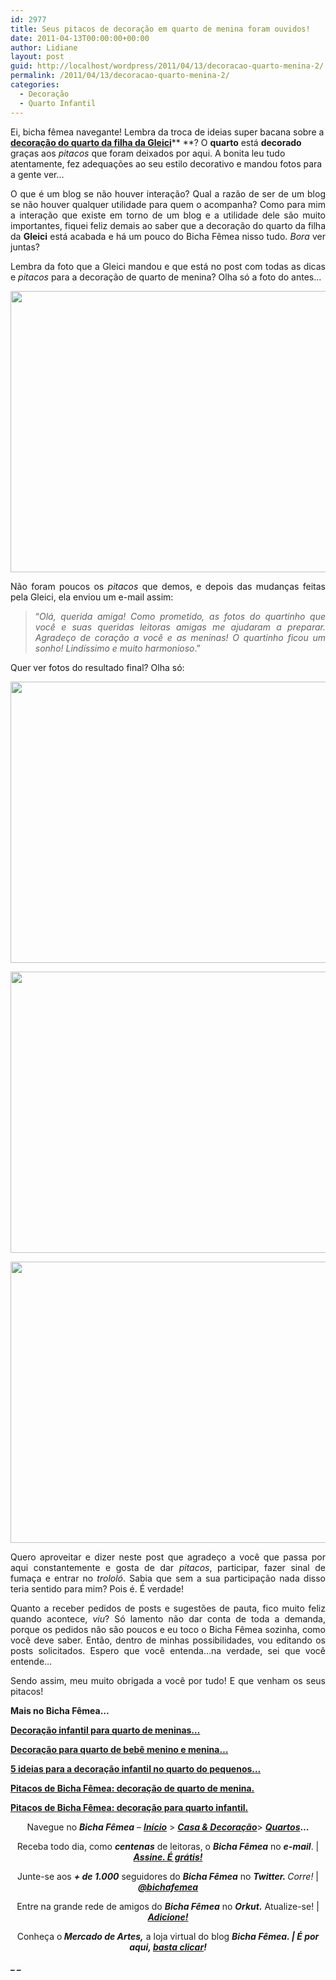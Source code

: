 ```yaml
---
id: 2977
title: Seus pitacos de decoração em quarto de menina foram ouvidos!
date: 2011-04-13T00:00:00+00:00
author: Lidiane
layout: post
guid: http://localhost/wordpress/2011/04/13/decoracao-quarto-menina-2/
permalink: /2011/04/13/decoracao-quarto-menina-2/
categories:
  - Decoração
  - Quarto Infantil
---
```

Ei, bicha fêmea navegante! Lembra da troca de ideias super bacana sobre a **[decoração do quarto da filha da Gleici](http://www.trololodemulher.com.br/2011/02/02/decoracao-quarto-menina/)**** **? O **quarto** está **decorado** graças aos _pitacos_ que foram deixados por aqui. A bonita leu tudo atentamente, fez adequações ao seu estilo decorativo e mandou fotos para a gente ver…

<p style="text-align: justify;">
  O que é um blog se não houver interação? Qual a razão de ser de um blog se não houver qualquer utilidade para quem o acompanha? Como para mim a interação que existe em torno de um blog e a utilidade dele são muito importantes, fiquei feliz demais ao saber que a decoração do quarto da filha da <strong>Gleici</strong> está acabada e há um pouco do Bicha Fêmea nisso tudo. <em>Bora</em> ver juntas?
</p>

<!--more-->

<p style="text-align: justify;">
  Lembra da foto que a Gleici mandou e que está no post com todas as dicas e <em>pitacos</em> para a decoração de quarto de menina? Olha só a foto do antes…
</p>

<p style="text-align: center;">
  <a href="http://www.trololodemulher.com.br/blog/wp-content/uploads/2011/04/quarto-de-menina.jpg"><img class="alignnone size-full wp-image-6228" title="quarto de menina" src="http://www.trololodemulher.com.br/blog/wp-content/uploads/2011/04/quarto-de-menina.jpg" alt="" width="600" height="450" /></a>
</p>

<p style="text-align: justify;">
  Não foram poucos os<em> pitacos</em> que demos, e depois das mudanças feitas pela Gleici, ela enviou um e-mail assim:
</p>

<blockquote style="text-align: justify;">
  <p>
    “<em>Olá, querida amiga! Como prometido, as fotos do quartinho que você e suas queridas leitoras amigas me ajudaram a preparar. Agradeço de coração a você e as meninas! O quartinho ficou um sonho! Lindíssimo e muito harmonioso</em>.”
  </p>
</blockquote>

<p style="text-align: justify;">
  Quer ver fotos do resultado final? Olha só:
</p>

<p style="text-align: center;">
  <a href="http://www.trololodemulher.com.br/blog/wp-content/uploads/2011/04/quarto-de-menina1.jpg"><img class="alignnone size-full wp-image-6229" title="quarto de menina" src="http://www.trololodemulher.com.br/blog/wp-content/uploads/2011/04/quarto-de-menina1.jpg" alt="" width="600" height="450" /></a>
</p>

<p style="text-align: center;">
  <a href="http://www.trololodemulher.com.br/blog/wp-content/uploads/2011/04/quarto-de-menina2.jpg"><img class="alignnone size-full wp-image-6230" title="quarto de menina[2]" src="http://www.trololodemulher.com.br/blog/wp-content/uploads/2011/04/quarto-de-menina2.jpg" alt="" width="600" height="450" /></a>
</p>

<p style="text-align: center;">
  <a href="http://www.trololodemulher.com.br/blog/wp-content/uploads/2011/04/quarto-de-menina3.jpg"><img class="alignnone size-full wp-image-6231" title="quarto de menina[3]" src="http://www.trololodemulher.com.br/blog/wp-content/uploads/2011/04/quarto-de-menina3.jpg" alt="" width="600" height="450" /></a>
</p>

<p style="text-align: justify;">
  Quero aproveitar e dizer neste post que agradeço a você que passa por aqui constantemente e gosta de dar <em>pitacos</em>, participar, fazer sinal de fumaça e entrar no<em> trololó</em>. Sabia que sem a sua participação nada disso teria sentido para mim? Pois é. É verdade!
</p>

<p style="text-align: justify;">
  Quanto a receber pedidos de posts e sugestões de pauta, fico muito feliz quando acontece, <em>viu</em>? Só lamento não dar conta de toda a demanda, porque os pedidos não são poucos e eu toco o Bicha Fêmea sozinha, como você deve saber. Então, dentro de minhas possibilidades, vou editando os posts solicitados. Espero que você entenda…na verdade, sei que você entende…
</p>

<p style="text-align: justify;">
  Sendo assim, meu muito obrigada a você por tudo! E que venham os seus pitacos!
</p>

**Mais no Bicha Fêmea…**

**[Decoração infantil para quarto de meninas…](http://www.trololodemulher.com.br/2011/04/04/decoracao-quarto-meninas/)**

**[Decoração para quarto de bebê menino e menina…](http://www.trololodemulher.com.br/2011/03/28/decoracao-bebe-menino-menina/)**

**[5 ideias para a decoração infantil no quarto do pequenos…](http://www.trololodemulher.com.br/2011/03/14/ideias-decoracao-infantil/)**

**[Pitacos de Bicha Fêmea: decoração de quarto de menina.](http://www.trololodemulher.com.br/2011/02/02/decoracao-quarto-menina/)**

**[Pitacos de Bicha Fêmea: decoração para quarto infantil.](http://www.trololodemulher.com.br/2010/08/16/decoracao-quarto-infantil/)**

<p style="text-align: center;">
  Navegue no <strong><em>Bicha Fêmea</em></strong> – <strong><em><a href="http://www.trololodemulher.com.br/">Início</a></em></strong> > <a href="http://www.trololodemulher.com.br/casaedecoracao/"><strong><em>Casa & Decoração</em></strong></a>> <a href="http://www.trololodemulher.com.br/category/decoracao/quartos/"><em><strong>Quartos</strong></em></a><strong>…</strong>
</p>

<p style="text-align: center;">
  Receba todo dia, como <strong><em>centenas</em></strong> de leitoras, o <strong><em>Bicha Fêmea</em></strong> no <strong><em>e-mail</em></strong>. | <strong><em><a href="http://feedburner.google.com/fb/a/mailverify?uri=blogbichafemea&loc=pt_BR">Assine. É grátis!</a></em></strong>
</p>

<p style="text-align: center;">
  Junte-se aos <strong><em>+ de 1.000</em></strong> seguidores do <strong><em>Bicha Fêmea</em></strong> no <em><strong>Twitter. </strong>Corre!</em> | <strong><em><a href="http://twitter.com/bichafemea">@bichafemea</a></em></strong>
</p>

<p style="text-align: center;">
  Entre na grande rede de amigos do <strong><em>Bicha Fêmea</em></strong> no <strong><em>Orkut.</em></strong> Atualize-se! | <strong><em><a href="http://www.orkut.com.br/Main#Profile?uid=5161612886294499900">Adicione!</a></em></strong>
</p>

<p style="text-align: center;">
  Conheça o<strong><em> Mercado de Artes,</em></strong> a loja virtual do blog <strong><em>Bicha Fêmea. | É por aqui, </em></strong><a href="http://www.trololodemulher.com.br/loja/"><strong><em>basta clicar</em></strong></a><strong><em>!</em></strong>
</p>

**_ _**